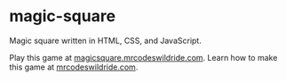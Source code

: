 # magic-square

Magic square written in HTML, CSS, and JavaScript.

Play this game at [magicsquare.mrcodeswildride.com](https://magicsquare.mrcodeswildride.com/).
Learn how to make this game at [mrcodeswildride.com](https://www.mrcodeswildride.com/).
